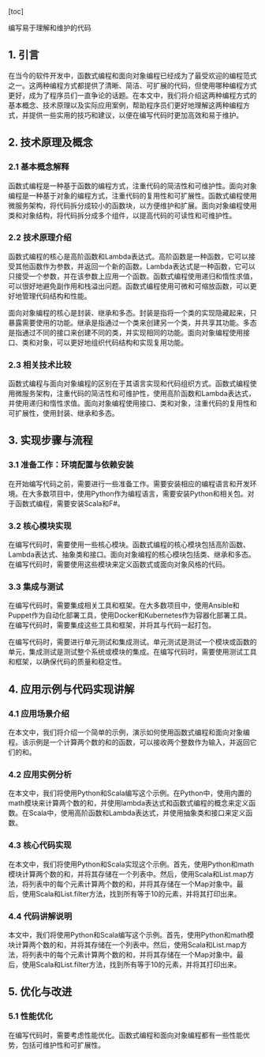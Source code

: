 
[toc]                    
                
                
编写易于理解和维护的代码

## 1. 引言

在当今的软件开发中，函数式编程和面向对象编程已经成为了最受欢迎的编程范式之一。这两种编程方式都提供了清晰、简洁、可扩展的代码，但使用哪种编程方式更好，成为了程序员们一直争论的话题。在本文中，我们将介绍这两种编程方式的基本概念、技术原理以及实际应用案例，帮助程序员们更好地理解这两种编程方式，并提供一些实用的技巧和建议，以便在编写代码时更加高效和易于维护。

## 2. 技术原理及概念

### 2.1 基本概念解释

函数式编程是一种基于函数的编程方式，注重代码的简洁性和可维护性。面向对象编程是一种基于对象的编程方式，注重代码的复用性和可扩展性。函数式编程使用微服务架构，将代码拆分成较小的函数块，以方便维护和扩展。面向对象编程使用类和对象结构，将代码拆分成多个组件，以提高代码的可读性和可维护性。

### 2.2 技术原理介绍

函数式编程的核心是高阶函数和Lambda表达式。高阶函数是一种函数，它可以接受其他函数作为参数，并返回一个新的函数。Lambda表达式是一种函数，它可以只接受一个参数，并在该参数上应用一个函数。函数式编程使用递归和惰性求值，可以很好地避免副作用和栈溢出问题。函数式编程使用可微和可缩放函数，可以更好地管理代码结构和性能。

面向对象编程的核心是封装、继承和多态。封装是指将一个类的实现隐藏起来，只暴露需要使用的功能。继承是指通过一个类来创建另一个类，并共享其功能。多态是指通过不同的接口来创建不同的类，并实现相同的功能。面向对象编程使用接口、类和对象，可以更好地组织代码结构和实现复用功能。

### 2.3 相关技术比较

函数式编程与面向对象编程的区别在于其语言实现和代码组织方式。函数式编程使用微服务架构，注重代码的简洁性和可维护性，使用高阶函数和Lambda表达式，并使用递归和惰性求值。面向对象编程使用接口、类和对象，注重代码的复用性和可扩展性，使用封装、继承和多态。

## 3. 实现步骤与流程

### 3.1 准备工作：环境配置与依赖安装

在开始编写代码之前，需要进行一些准备工作。需要安装相应的编程语言和开发环境。在大多数项目中，使用Python作为编程语言，需要安装Python和相关包。对于函数式编程，需要安装Scala和F#。

### 3.2 核心模块实现

在编写代码时，需要使用一些核心模块。函数式编程的核心模块包括高阶函数、Lambda表达式、抽象类和接口。面向对象编程的核心模块包括类、继承和多态。在编写代码时，需要使用这些模块来定义函数式或面向对象风格的代码。

### 3.3 集成与测试

在编写代码时，需要集成相关工具和框架。在大多数项目中，使用Ansible和Puppet作为自动化部署工具，使用Docker和Kubernetes作为容器化部署工具。在编写代码时，需要集成这些工具和框架，并将其与代码一起打包。

在编写代码时，需要进行单元测试和集成测试。单元测试是测试一个模块或函数的单元，集成测试是测试整个系统或模块的集成。在编写代码时，需要使用测试工具和框架，以确保代码的质量和稳定性。

## 4. 应用示例与代码实现讲解

### 4.1 应用场景介绍

在本文中，我们将介绍一个简单的示例，演示如何使用函数式编程和面向对象编程。该示例是一个计算两个数的和的函数，可以接收两个整数作为输入，并返回它们的和。

### 4.2 应用实例分析

在本文中，我们将使用Python和Scala编写这个示例。在Python中，使用内置的math模块来计算两个数的和，并使用lambda表达式和函数式编程的概念来定义函数。在Scala中，使用高阶函数和Lambda表达式，并使用抽象类和接口来定义函数。

### 4.3 核心代码实现

在本文中，我们将使用Python和Scala实现这个示例。首先，使用Python和math模块计算两个数的和，并将其存储在一个列表中。然后，使用Scala和List.map方法，将列表中的每个元素计算两个数的和，并将其存储在一个Map对象中。最后，使用Scala和List.filter方法，找到所有等于10的元素，并将其打印出来。

### 4.4 代码讲解说明

本文中，我们将使用Python和Scala编写这个示例。首先，使用Python和math模块计算两个数的和，并将其存储在一个列表中。然后，使用Scala和List.map方法，将列表中的每个元素计算两个数的和，并将其存储在一个Map对象中。最后，使用Scala和List.filter方法，找到所有等于10的元素，并将其打印出来。

## 5. 优化与改进

### 5.1 性能优化

在编写代码时，需要考虑性能优化。函数式编程和面向对象编程都有一些性能优势，包括可维护性和可扩展性。

